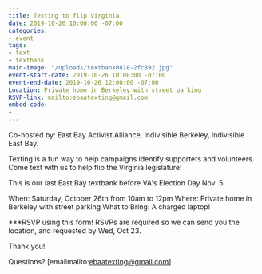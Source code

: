 ```yaml
---
title: Texting to flip Virginia!
date: 2019-10-26 10:00:00 -07:00
categories:
- event
tags:
- text
- textbank
main-image: "/uploads/textbank0818-2fc892.jpg"
event-start-date: 2019-10-26 10:00:00 -07:00
event-end-date: 2019-10-26 12:00:00 -07:00
Location: Private home in Berkeley with street parking
RSVP-link: mailto:ebaatexting@gmail.com
embed-code:
- 
---
```


Co-hosted by: East Bay Activist Alliance, Indivisible Berkeley, Indivisible East Bay. 

Texting is a fun way to help campaigns identify supporters and volunteers. Come text with us to help flip the Virginia legislature! 

This is our last East Bay textbank before VA's Election Day Nov. 5.

When: Saturday, October 26th from 10am to 12pm
Where: Private home in Berkeley with street parking
What to Bring: A charged laptop!

***RSVP using this form! RSVPs are required so we can send you the location, and requested by Wed, Oct 23. 

Thank you!

Questions? [emailmailto:ebaatexting@gmail.com]